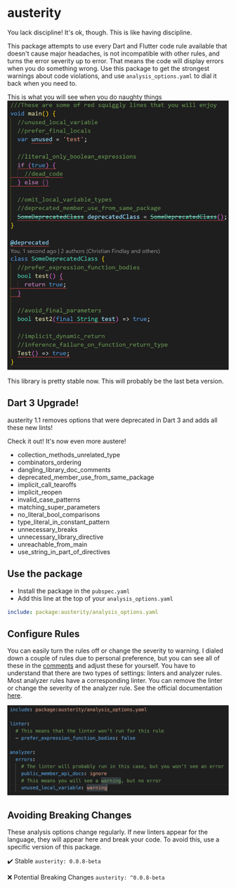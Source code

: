 # austerity
You lack discipline! It's ok, though. This is like having discipline.

This package attempts to use every Dart and Flutter code rule available that doesn't cause major headaches, is not incompatible with other rules, and turns the error severity up to error. That means the code will display errors when you do something wrong. Use this package to get the strongest warnings about code violations, and use `analysis_options.yaml` to dial it back when you need to.

This is what you will see when you do naughty things
![errors](https://github.com/MelbourneDeveloper/austerity/blob/main/doc/images/errors.png) 

This library is pretty stable now. This will probably be the last beta version. 

## Dart 3 Upgrade!

austerity 1.1 removes options that were deprecated in Dart 3 and adds all these new lints!

Check it out! It's now even more austere!

- collection_methods_unrelated_type
- combinators_ordering
- dangling_library_doc_comments
- deprecated_member_use_from_same_package
- implicit_call_tearoffs
- implicit_reopen
- invalid_case_patterns
- matching_super_parameters
- no_literal_bool_comparisons
- type_literal_in_constant_pattern
- unnecessary_breaks
- unnecessary_library_directive
- unreachable_from_main
- use_string_in_part_of_directives

## Use the package
- Install the package in the `pubspec.yaml`
- Add this line at the top of your `analysis_options.yaml`

```yaml
include: package:austerity/analysis_options.yaml
```

## Configure Rules
You can easily turn the rules off or change the severity to warning. I dialed down a couple of rules due to personal preference, but you can see all of these in the [comments](https://github.com/MelbourneDeveloper/austerity/blob/main/lib/analysis_options.yaml) and adjust these for yourself. You have to understand that there are two types of settings: linters and analyzer rules. Most analyzer rules have a corresponding linter. You can remove the linter or change the severity of the analyzer rule. See the official documentation [here](https://dart.dev/guides/language/analysis-options).

![errors](https://github.com/MelbourneDeveloper/austerity/blob/main/doc/images/config.png) 

## Avoiding Breaking Changes
These analysis options change regularly. If new linters appear for the language, they will appear here and break your code. To avoid this, use a specific version of this package. 

✔️ Stable
`austerity: 0.0.8-beta`

❌ Potential Breaking Changes
`austerity: ^0.0.8-beta`
